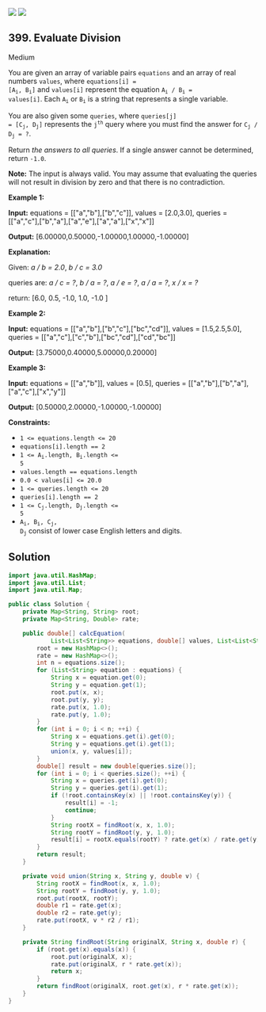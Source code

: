 [![](https://img.shields.io/github/stars/javadev/LeetCode-in-Java?label=Stars&style=flat-square)](https://github.com/javadev/LeetCode-in-Java)
[![](https://img.shields.io/github/forks/javadev/LeetCode-in-Java?label=Fork%20me%20on%20GitHub%20&style=flat-square)](https://github.com/javadev/LeetCode-in-Java/fork)

## 399\. Evaluate Division

Medium

You are given an array of variable pairs `equations` and an array of real numbers `values`, where <code>equations[i] = [A<sub>i</sub>, B<sub>i</sub>]</code> and `values[i]` represent the equation <code>A<sub>i</sub> / B<sub>i</sub> = values[i]</code>. Each <code>A<sub>i</sub></code> or <code>B<sub>i</sub></code> is a string that represents a single variable.

You are also given some `queries`, where <code>queries[j] = [C<sub>j</sub>, D<sub>j</sub>]</code> represents the <code>j<sup>th</sup></code> query where you must find the answer for <code>C<sub>j</sub> / D<sub>j</sub> = ?</code>.

Return _the answers to all queries_. If a single answer cannot be determined, return `-1.0`.

**Note:** The input is always valid. You may assume that evaluating the queries will not result in division by zero and that there is no contradiction.

**Example 1:**

**Input:** equations = \[\["a","b"],["b","c"]], values = [2.0,3.0], queries = \[\["a","c"],["b","a"],["a","e"],["a","a"],["x","x"]]

**Output:** [6.00000,0.50000,-1.00000,1.00000,-1.00000]

**Explanation:**

Given: _a / b = 2.0_, _b / c = 3.0_

queries are: _a / c = ?_, _b / a = ?_, _a / e = ?_, _a / a = ?_, _x / x = ?_

return: [6.0, 0.5, -1.0, 1.0, -1.0 ]

**Example 2:**

**Input:** equations = \[\["a","b"],["b","c"],["bc","cd"]], values = [1.5,2.5,5.0], queries = \[\["a","c"],["c","b"],["bc","cd"],["cd","bc"]]

**Output:** [3.75000,0.40000,5.00000,0.20000]

**Example 3:**

**Input:** equations = \[\["a","b"]], values = [0.5], queries = \[\["a","b"],["b","a"],["a","c"],["x","y"]]

**Output:** [0.50000,2.00000,-1.00000,-1.00000]

**Constraints:**

*   `1 <= equations.length <= 20`
*   `equations[i].length == 2`
*   <code>1 <= A<sub>i</sub>.length, B<sub>i</sub>.length <= 5</code>
*   `values.length == equations.length`
*   `0.0 < values[i] <= 20.0`
*   `1 <= queries.length <= 20`
*   `queries[i].length == 2`
*   <code>1 <= C<sub>j</sub>.length, D<sub>j</sub>.length <= 5</code>
*   <code>A<sub>i</sub>, B<sub>i</sub>, C<sub>j</sub>, D<sub>j</sub></code> consist of lower case English letters and digits.

## Solution

```java
import java.util.HashMap;
import java.util.List;
import java.util.Map;

public class Solution {
    private Map<String, String> root;
    private Map<String, Double> rate;

    public double[] calcEquation(
            List<List<String>> equations, double[] values, List<List<String>> queries) {
        root = new HashMap<>();
        rate = new HashMap<>();
        int n = equations.size();
        for (List<String> equation : equations) {
            String x = equation.get(0);
            String y = equation.get(1);
            root.put(x, x);
            root.put(y, y);
            rate.put(x, 1.0);
            rate.put(y, 1.0);
        }
        for (int i = 0; i < n; ++i) {
            String x = equations.get(i).get(0);
            String y = equations.get(i).get(1);
            union(x, y, values[i]);
        }
        double[] result = new double[queries.size()];
        for (int i = 0; i < queries.size(); ++i) {
            String x = queries.get(i).get(0);
            String y = queries.get(i).get(1);
            if (!root.containsKey(x) || !root.containsKey(y)) {
                result[i] = -1;
                continue;
            }
            String rootX = findRoot(x, x, 1.0);
            String rootY = findRoot(y, y, 1.0);
            result[i] = rootX.equals(rootY) ? rate.get(x) / rate.get(y) : -1.0;
        }
        return result;
    }

    private void union(String x, String y, double v) {
        String rootX = findRoot(x, x, 1.0);
        String rootY = findRoot(y, y, 1.0);
        root.put(rootX, rootY);
        double r1 = rate.get(x);
        double r2 = rate.get(y);
        rate.put(rootX, v * r2 / r1);
    }

    private String findRoot(String originalX, String x, double r) {
        if (root.get(x).equals(x)) {
            root.put(originalX, x);
            rate.put(originalX, r * rate.get(x));
            return x;
        }
        return findRoot(originalX, root.get(x), r * rate.get(x));
    }
}
```